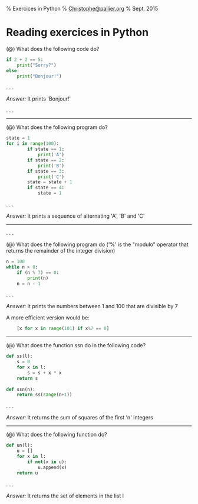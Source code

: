 % Exercices in Python
% Christophe@pallier.org
% Sept. 2015

Reading exercices in Python
===========================

(@) What does the following code do?

```python
if 2 + 2 == 5:
	print("Sorry?")
else:
	print("Bonjour!")
```

. . .

*Answer:* It prints 'Bonjour!'

. . .

---------------

(@) What does the following program do?

```python
state = 1
for i in range(100):
        if state == 1: 
            print('A')
        if state == 2:
            print('B')
		if state == 3:
		    print('C')
		state = state + 1
		if state == 4:
			state = 1
```

. . .

*Answer:* It prints a sequence of alternating 'A', 'B' and 'C'

---------------------


. . .

(@) What does the following program do ('%' is the "modulo" operator that returns the remainder of the integer division)

```python
n = 100
while n > 0:
	if (n % 7) == 0:
		print(n)
	n = n - 1
```

. . .

*Answer:* It prints the numbers between 1 and 100 that are divisible by 7

A more efficient version would be:

```python
	[x for x in range(101) if x%7 == 0]
```

--------

(@) What does the function ssn do in the following code?

```python
def ss(l):
	s = 0
	for x in l:
		s = s + x * x
	return s
	
def ssn(n):
	return ss(range(n+1))
```

. . .

*Answer:* It returns the sum of squares of the first 'n' integers



---------------

(@) What does the following function do?

```python
def un(l):
	u = []
	for x in l:
		if not(x in u):
			u.append(x)
	return u
```

. . .

*Answer:* It returns the set of elements in the list l


